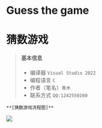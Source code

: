 # Guess the game
# 猜数游戏
> #### 基本信息
>
> - 编译器 ``Visual Studio 2022``
> - 编程语言 ``C``
> - 作者（笔名）``青木``
> - 联系方式
``QQ:1242550160``

 ``**[猜数游戏流程图]**``

![](https://seikim.com/i/2022/04/23/lrrj0.png)
